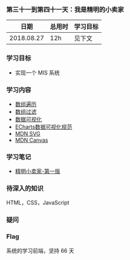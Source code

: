 ### 第三十一到第四十一天：我是精明的小卖家

| 日期       | 总用时 | 学习目标 |
| ---------- | ------ | -------- |
| 2018.08.27 | 12h    | 见下文   |

### 学习目标

- 实现一个 MIS 系统

### 学习内容

- [数组遍历](https://developer.mozilla.org/en-US/docs/Web/JavaScript/Reference/Global_Objects/Array/forEach)
- [数组过滤](https://developer.mozilla.org/en-US/docs/Web/JavaScript/Reference/Global_Objects/Array/filter)
- [数据可视化](https://baike.baidu.com/item/%E6%95%B0%E6%8D%AE%E5%8F%AF%E8%A7%86%E5%8C%96/1252367?fr=aladdin)
- [ECharts数据可视化规范](http://vis.baidu.com/chartusage/overview/)
- [MDN SVG](https://developer.mozilla.org/zh-CN/docs/Web/SVG)
- [MDN Canvas](https://developer.mozilla.org/zh-CN/docs/Web/API/Canvas_API/Tutorial)


### 学习笔记

- [精明小卖家-第一版](https://codepen.io/mumubin/pen/QVNrGv)

### 待深入的知识

HTML，CSS，JavaScript

### 疑问

### Flag

系统的学习前端，坚持 66 天
